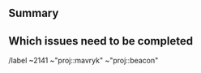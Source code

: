 <!---
1. Before opening a new epic, make sure it isn't a duplicate.

2. Give it a good name, summing up the goal to achieve

3. After creating the epic, also create a label with the same name
on the highest group/project level necessary and add it to this issue as well
--->

## Summary

<!--- What is the greater goal to achieve with this epic? --->

## Which issues need to be completed

<!--- List all issues that need to be done. Example:
- [] papers/mavryk/mavryk-vault#242+
If you use this format, add the + at the end of the path
--->

<!--- --------------------------------------------------- --->

<!--- these standard labels will be added to this issue, leave it as it is --->

/label ~2141 ~"proj::mavryk" ~"proj::beacon"
